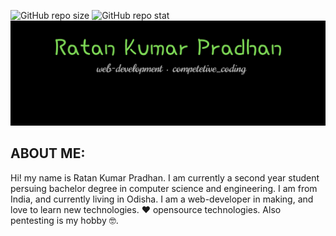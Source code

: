 ![GitHub repo size](https://img.shields.io/github/repo-size/zenoR-git/zenoR-git)
![GitHub repo stat](https://img.shields.io/badge/repo--status-active-brightgreen)
![header](/resources_profile/profile1.jpg)
## ABOUT ME:

Hi! my name is Ratan Kumar Pradhan. I am currently a second year student persuing bachelor degree in computer science and engineering. I am from India, and currently living in Odisha. I am a web-developer in making, and love to learn new technologies. :heart: opensource technologies. Also pentesting is my hobby 🤓.


<!--
**zenoR-git/zenoR-git** is a ✨ _special_ ✨ repository because its `README.md` (this file) appears on your GitHub profile.

Here are some ideas to get you started:

- 🔭 I’m currently working on ...
- 🌱 I’m currently learning ...
- 👯 I’m looking to collaborate on ...
- 🤔 I’m looking for help with ...
- 💬 Ask me about ...
- 📫 How to reach me: ...
- 😄 Pronouns: ...
- ⚡ Fun fact: ...
-->
